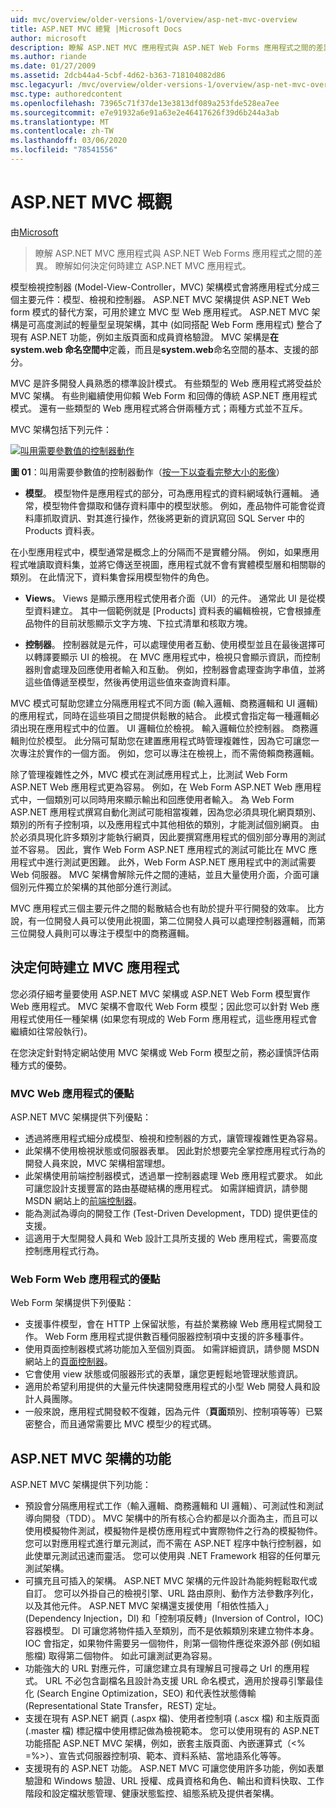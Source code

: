 ```yaml
---
uid: mvc/overview/older-versions-1/overview/asp-net-mvc-overview
title: ASP.NET MVC 總覽 |Microsoft Docs
author: microsoft
description: 瞭解 ASP.NET MVC 應用程式與 ASP.NET Web Forms 應用程式之間的差異。 瞭解如何決定何時建立 ASP.NET MVC 應用程式。
ms.author: riande
ms.date: 01/27/2009
ms.assetid: 2dcb44a4-5cbf-4d62-b363-718104082d86
msc.legacyurl: /mvc/overview/older-versions-1/overview/asp-net-mvc-overview
msc.type: authoredcontent
ms.openlocfilehash: 73965c71f37de13e3813df089a253fde528ea7ee
ms.sourcegitcommit: e7e91932a6e91a63e2e46417626f39d6b244a3ab
ms.translationtype: MT
ms.contentlocale: zh-TW
ms.lasthandoff: 03/06/2020
ms.locfileid: "78541556"
---
```

# <a name="aspnet-mvc-overview"></a>ASP.NET MVC 概觀

由[Microsoft](https://github.com/microsoft)

> 瞭解 ASP.NET MVC 應用程式與 ASP.NET Web Forms 應用程式之間的差異。 瞭解如何決定何時建立 ASP.NET MVC 應用程式。

模型檢視控制器 (Model-View-Controller，MVC) 架構模式會將應用程式分成三個主要元件：模型、檢視和控制器。 ASP.NET MVC 架構提供 ASP.NET Web form 模式的替代方案，可用於建立 MVC 型 Web 應用程式。 ASP.NET MVC 架構是可高度測試的輕量型呈現架構，其中 (如同搭配 Web Form 應用程式) 整合了現有 ASP.NET 功能，例如主版頁面和成員資格驗證。 MVC 架構是**在 system.web 命名空間中**定義，而且是**system.web**命名空間的基本、支援的部分。   
  
MVC 是許多開發人員熟悉的標準設計模式。 有些類型的 Web 應用程式將受益於 MVC 架構。 有些則繼續使用仰賴 Web Form 和回傳的傳統 ASP.NET 應用程式模式。 還有一些類型的 Web 應用程式將合併兩種方式；兩種方式並不互斥。   
  
MVC 架構包括下列元件：

[![叫用需要參數值的控制器動作](asp-net-mvc-overview/_static/image1.jpg)](asp-net-mvc-overview/_static/image1.png)

**圖 01**：叫用需要參數值的控制器動作（[按一下以查看完整大小的影像](asp-net-mvc-overview/_static/image2.png)）

- **模型**。 模型物件是應用程式的部分，可為應用程式的資料網域執行邏輯。 通常，模型物件會擷取和儲存資料庫中的模型狀態。 例如，產品物件可能會從資料庫抓取資訊、對其進行操作，然後將更新的資訊寫回 SQL Server 中的 Products 資料表。

在小型應用程式中，模型通常是概念上的分隔而不是實體分隔。 例如，如果應用程式唯讀取資料集，並將它傳送至視圖，應用程式就不會有實體模型層和相關聯的類別。 在此情況下，資料集會採用模型物件的角色。

- **Views**。 Views 是顯示應用程式使用者介面（UI）的元件。 通常此 UI 是從模型資料建立。 其中一個範例就是 [Products] 資料表的編輯檢視，它會根據產品物件的目前狀態顯示文字方塊、下拉式清單和核取方塊。

- **控制器**。 控制器就是元件，可以處理使用者互動、使用模型並且在最後選擇可以轉譯要顯示 UI 的檢視。 在 MVC 應用程式中，檢視只會顯示資訊，而控制器則會處理及回應使用者輸入和互動。 例如，控制器會處理查詢字串值，並將這些值傳遞至模型，然後再使用這些值來查詢資料庫。

MVC 模式可幫助您建立分隔應用程式不同方面 (輸入邏輯、商務邏輯和 UI 邏輯) 的應用程式，同時在這些項目之間提供鬆散的結合。 此模式會指定每一種邏輯必須出現在應用程式中的位置。 UI 邏輯位於檢視。 輸入邏輯位於控制器。 商務邏輯則位於模型。 此分隔可幫助您在建置應用程式時管理複雜性，因為它可讓您一次專注於實作的一個方面。 例如，您可以專注在檢視上，而不需倚賴商務邏輯。   
  
除了管理複雜性之外，MVC 模式在測試應用程式上，比測試 Web Form ASP.NET Web 應用程式更為容易。 例如，在 Web Form ASP.NET Web 應用程式中，一個類別可以同時用來顯示輸出和回應使用者輸入。 為 Web Form ASP.NET 應用程式撰寫自動化測試可能相當複雜，因為您必須具現化網頁類別、類別的所有子控制項，以及應用程式中其他相依的類別，才能測試個別網頁。 由於必須具現化許多類別才能執行網頁，因此要撰寫應用程式的個別部分專用的測試並不容易。 因此，實作 Web Form ASP.NET 應用程式的測試可能比在 MVC 應用程式中進行測試更困難。 此外，Web Form ASP.NET 應用程式中的測試需要 Web 伺服器。 MVC 架構會解除元件之間的連結，並且大量使用介面，介面可讓個別元件獨立於架構的其他部分進行測試。   
  
MVC 應用程式三個主要元件之間的鬆散結合也有助於提升平行開發的效率。 比方說，有一位開發人員可以使用此視圖，第二位開發人員可以處理控制器邏輯，而第三位開發人員則可以專注于模型中的商務邏輯。

## <a name="deciding-when-to-create-an-mvc-application"></a>決定何時建立 MVC 應用程式

您必須仔細考量要使用 ASP.NET MVC 架構或 ASP.NET Web Form 模型實作 Web 應用程式。 MVC 架構不會取代 Web Form 模型；因此您可以針對 Web 應用程式使用任一種架構 (如果您有現成的 Web Form 應用程式，這些應用程式會繼續如往常般執行)。   
  
在您決定針對特定網站使用 MVC 架構或 Web Form 模型之前，務必謹慎評估兩種方式的優勢。

### <a name="advantages-of-an-mvc-based-web-application"></a>MVC Web 應用程式的優點

ASP.NET MVC 架構提供下列優點：

- 透過將應用程式細分成模型、檢視和控制器的方式，讓管理複雜性更為容易。
- 此架構不使用檢視狀態或伺服器表單。 因此對於想要完全掌控應用程式行為的開發人員來說，MVC 架構相當理想。
- 此架構使用前端控制器模式，透過單一控制器處理 Web 應用程式要求。 如此可讓您設計支援豐富的路由基礎結構的應用程式。 如需詳細資訊，請參閱 MSDN 網站上的[前端控制器](https://go.microsoft.com/fwlink/?LinkId=106357 "前端控制器")。
- 能為測試為導向的開發工作 (Test-Driven Development，TDD) 提供更佳的支援。
- 這適用于大型開發人員和 Web 設計工具所支援的 Web 應用程式，需要高度控制應用程式行為。

### <a name="advantages-of-a-web-forms-based-web-application"></a>Web Form Web 應用程式的優點

Web Form 架構提供下列優點：

- 支援事件模型，會在 HTTP 上保留狀態，有益於業務線 Web 應用程式開發工作。 Web Form 應用程式提供數百種伺服器控制項中支援的許多種事件。
- 使用頁面控制器模式將功能加入至個別頁面。 如需詳細資訊，請參閱 MSDN 網站上的[頁面控制器](https://go.microsoft.com/fwlink/?LinkId=106359 "頁面控制器")。
- 它會使用 view 狀態或伺服器形式的表單，讓您更輕鬆地管理狀態資訊。
- 適用於希望利用提供的大量元件快速開發應用程式的小型 Web 開發人員和設計人員團隊。
- 一般來說，應用程式開發較不復雜，因為元件（**頁面**類別、控制項等等）已緊密整合，而且通常需要比 MVC 模型少的程式碼。

## <a name="features-of-the-aspnet-mvc-framework"></a>ASP.NET MVC 架構的功能

ASP.NET MVC 架構提供下列功能：

- 預設會分隔應用程式工作（輸入邏輯、商務邏輯和 UI 邏輯）、可測試性和測試導向開發（TDD）。 MVC 架構中的所有核心合約都是以介面為主，而且可以使用模擬物件測試，模擬物件是模仿應用程式中實際物件之行為的模擬物件。 您可以對應用程式進行單元測試，而不需在 ASP.NET 程序中執行控制器，如此使單元測試迅速而靈活。 您可以使用與 .NET Framework 相容的任何單元測試架構。
- 可擴充且可插入的架構。 ASP.NET MVC 架構的元件設計為能夠輕鬆取代或自訂。 您可以外掛自己的檢視引擎、URL 路由原則、動作方法參數序列化，以及其他元件。 ASP.NET MVC 架構還支援使用「相依性插入」(Dependency Injection，DI) 和「控制項反轉」(Inversion of Control，IOC) 容器模型。 DI 可讓您將物件插入至類別，而不是依賴類別來建立物件本身。 IOC 會指定，如果物件需要另一個物件，則第一個物件應從來源外部 (例如組態檔) 取得第二個物件。 如此可讓測試更為容易。
- 功能強大的 URL 對應元件，可讓您建立具有理解且可搜尋之 Url 的應用程式。 URL 不必包含副檔名且設計為支援 URL 命名模式，適用於搜尋引擎最佳化 (Search Engine Optimization，SEO) 和代表性狀態傳輸 (Representational State Transfer，REST) 定址。
- 支援在現有 ASP.NET 網頁 (.aspx 檔)、使用者控制項 (.ascx 檔) 和主版頁面 (.master 檔) 標記檔中使用標記做為檢視範本。 您可以使用現有的 ASP.NET 功能搭配 ASP.NET MVC 架構，例如，嵌套主版頁面、內嵌運算式（&lt;% =%&gt;）、宣告式伺服器控制項、範本、資料系結、當地語系化等等。
- 支援現有的 ASP.NET 功能。 ASP.NET MVC 可讓您使用許多功能，例如表單驗證和 Windows 驗證、URL 授權、成員資格和角色、輸出和資料快取、工作階段和設定檔狀態管理、健康狀態監控、組態系統及提供者架構。
